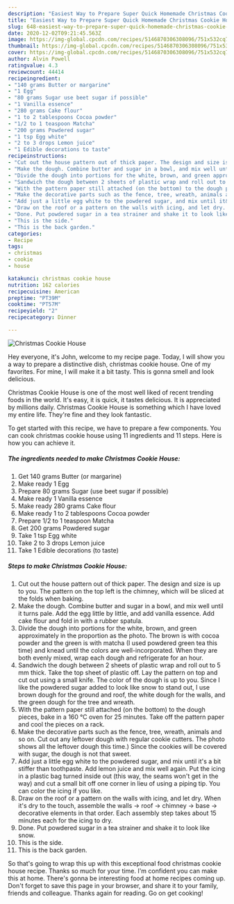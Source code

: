 ```yaml
---
description: "Easiest Way to Prepare Super Quick Homemade Christmas Cookie House"
title: "Easiest Way to Prepare Super Quick Homemade Christmas Cookie House"
slug: 648-easiest-way-to-prepare-super-quick-homemade-christmas-cookie-house
date: 2020-12-02T09:21:45.563Z
image: https://img-global.cpcdn.com/recipes/5146870306308096/751x532cq70/christmas-cookie-house-recipe-main-photo.jpg
thumbnail: https://img-global.cpcdn.com/recipes/5146870306308096/751x532cq70/christmas-cookie-house-recipe-main-photo.jpg
cover: https://img-global.cpcdn.com/recipes/5146870306308096/751x532cq70/christmas-cookie-house-recipe-main-photo.jpg
author: Alvin Powell
ratingvalue: 4.3
reviewcount: 44414
recipeingredient:
- "140 grams Butter or margarine"
- "1 Egg"
- "80 grams Sugar use beet sugar if possible"
- "1 Vanilla essence"
- "280 grams Cake flour"
- "1 to 2 tablespoons Cocoa powder"
- "1/2 to 1 teaspoon Matcha"
- "200 grams Powdered sugar"
- "1 tsp Egg white"
- "2 to 3 drops Lemon juice"
- "1 Edible decorations to taste"
recipeinstructions:
- "Cut out the house pattern out of thick paper. The design and size is up to you. The pattern on the top left is the chimney, which will be sliced at the folds when baking."
- "Make the dough. Combine butter and sugar in a bowl, and mix well until it turns pale. Add the egg little by little, and add vanilla essence. Add cake flour and fold in with a rubber spatula."
- "Divide the dough into portions for the white, brown, and green approximately in the proportion as the photo. The brown is with cocoa powder and the green is with matcha (I used powdered green tea this time) and knead until the colors are well-incorporated. When they are both evenly mixed, wrap each dough and refrigerate for an hour."
- "Sandwich the dough between 2 sheets of plastic wrap and roll out to 5 mm thick. Take the top sheet of plastic off. Lay the pattern on top and cut out using a small knife. The color of the dough is up to you. Since I like the powdered sugar added to look like snow to stand out, I use brown dough for the ground and roof, the white dough for the walls, and the green dough for the tree and wreath."
- "With the pattern paper still attached (on the bottom) to the dough pieces, bake in a 160 °C oven for 25 minutes. Take off the pattern paper and cool the pieces on a rack."
- "Make the decorative parts such as the fence, tree, wreath, animals and so on. Cut out any leftover dough with regular cookie cutters. The photo shows all the leftover dough this time.) Since the cookies will be covered with sugar, the dough is not that sweet."
- "Add just a little egg white to the powdered sugar, and mix until it&#39;s a bit stiffer than toothpaste. Add lemon juice and mix well again. Put the icing in a plastic bag turned inside out (this way, the seams won&#39;t get in the way) and cut a small bit off one corner in lieu of using a piping tip. You can color the icing if you like."
- "Draw on the roof or a pattern on the walls with icing, and let dry. When it&#39;s dry to the touch, assemble the walls → roof → chimney → base → decorative elements in that order. Each assembly step takes about 15 minutes each for the icing to dry."
- "Done. Put powdered sugar in a tea strainer and shake it to look like snow."
- "This is the side."
- "This is the back garden."
categories:
- Recipe
tags:
- christmas
- cookie
- house

katakunci: christmas cookie house 
nutrition: 162 calories
recipecuisine: American
preptime: "PT39M"
cooktime: "PT57M"
recipeyield: "2"
recipecategory: Dinner

---
```



![Christmas Cookie House](https://img-global.cpcdn.com/recipes/5146870306308096/751x532cq70/christmas-cookie-house-recipe-main-photo.jpg)

Hey everyone, it's John, welcome to my recipe page. Today, I will show you a way to prepare a distinctive dish, christmas cookie house. One of my favorites. For mine, I will make it a bit tasty. This is gonna smell and look delicious.

Christmas Cookie House is one of the most well liked of recent trending foods in the world. It's easy, it is quick, it tastes delicious. It is appreciated by millions daily. Christmas Cookie House is something which I have loved my entire life. They're fine and they look fantastic.




To get started with this recipe, we have to prepare a few components. You can cook christmas cookie house using 11 ingredients and 11 steps. Here is how you can achieve it.

<!--inarticleads1-->

##### The ingredients needed to make Christmas Cookie House:

1. Get 140 grams Butter (or margarine)
1. Make ready 1 Egg
1. Prepare 80 grams Sugar (use beet sugar if possible)
1. Make ready 1 Vanilla essence
1. Make ready 280 grams Cake flour
1. Make ready 1 to 2 tablespoons Cocoa powder
1. Prepare 1/2 to 1 teaspoon Matcha
1. Get 200 grams Powdered sugar
1. Take 1 tsp Egg white
1. Take 2 to 3 drops Lemon juice
1. Take 1 Edible decorations (to taste)




<!--inarticleads2-->

##### Steps to make Christmas Cookie House:

1. Cut out the house pattern out of thick paper. The design and size is up to you. The pattern on the top left is the chimney, which will be sliced at the folds when baking.
1. Make the dough. Combine butter and sugar in a bowl, and mix well until it turns pale. Add the egg little by little, and add vanilla essence. Add cake flour and fold in with a rubber spatula.
1. Divide the dough into portions for the white, brown, and green approximately in the proportion as the photo. The brown is with cocoa powder and the green is with matcha (I used powdered green tea this time) and knead until the colors are well-incorporated. When they are both evenly mixed, wrap each dough and refrigerate for an hour.
1. Sandwich the dough between 2 sheets of plastic wrap and roll out to 5 mm thick. Take the top sheet of plastic off. Lay the pattern on top and cut out using a small knife. The color of the dough is up to you. Since I like the powdered sugar added to look like snow to stand out, I use brown dough for the ground and roof, the white dough for the walls, and the green dough for the tree and wreath.
1. With the pattern paper still attached (on the bottom) to the dough pieces, bake in a 160 °C oven for 25 minutes. Take off the pattern paper and cool the pieces on a rack.
1. Make the decorative parts such as the fence, tree, wreath, animals and so on. Cut out any leftover dough with regular cookie cutters. The photo shows all the leftover dough this time.) Since the cookies will be covered with sugar, the dough is not that sweet.
1. Add just a little egg white to the powdered sugar, and mix until it&#39;s a bit stiffer than toothpaste. Add lemon juice and mix well again. Put the icing in a plastic bag turned inside out (this way, the seams won&#39;t get in the way) and cut a small bit off one corner in lieu of using a piping tip. You can color the icing if you like.
1. Draw on the roof or a pattern on the walls with icing, and let dry. When it&#39;s dry to the touch, assemble the walls → roof → chimney → base → decorative elements in that order. Each assembly step takes about 15 minutes each for the icing to dry.
1. Done. Put powdered sugar in a tea strainer and shake it to look like snow.
1. This is the side.
1. This is the back garden.




So that's going to wrap this up with this exceptional food christmas cookie house recipe. Thanks so much for your time. I'm confident you can make this at home. There's gonna be interesting food at home recipes coming up. Don't forget to save this page in your browser, and share it to your family, friends and colleague. Thanks again for reading. Go on get cooking!
